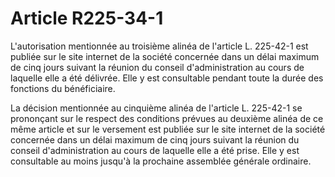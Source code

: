 # Article R225-34-1

L'autorisation mentionnée au troisième alinéa de l'article L. 225-42-1 est publiée sur le site internet de la société concernée dans un délai maximum de cinq jours suivant la réunion du conseil d'administration au cours de laquelle elle a été délivrée. Elle y est consultable pendant toute la durée des fonctions du bénéficiaire.

La décision mentionnée au cinquième alinéa de l'article L. 225-42-1 se prononçant sur le respect des conditions prévues au deuxième alinéa de ce même article et sur le versement est publiée sur le site internet de la société concernée dans un délai maximum de cinq jours suivant la réunion du conseil d'administration au cours de laquelle elle a été prise. Elle y est consultable au moins jusqu'à la prochaine assemblée générale ordinaire.
